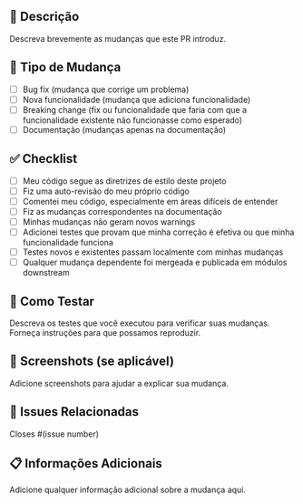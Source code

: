 ## 📝 Descrição

Descreva brevemente as mudanças que este PR introduz.

## 🔧 Tipo de Mudança

- [ ] Bug fix (mudança que corrige um problema)
- [ ] Nova funcionalidade (mudança que adiciona funcionalidade)
- [ ] Breaking change (fix ou funcionalidade que faria com que a funcionalidade existente não funcionasse como esperado)
- [ ] Documentação (mudanças apenas na documentação)

## ✅ Checklist

- [ ] Meu código segue as diretrizes de estilo deste projeto
- [ ] Fiz uma auto-revisão do meu próprio código
- [ ] Comentei meu código, especialmente em áreas difíceis de entender
- [ ] Fiz as mudanças correspondentes na documentação
- [ ] Minhas mudanças não geram novos warnings
- [ ] Adicionei testes que provam que minha correção é efetiva ou que minha funcionalidade funciona
- [ ] Testes novos e existentes passam localmente com minhas mudanças
- [ ] Qualquer mudança dependente foi mergeada e publicada em módulos downstream

## 🧪 Como Testar

Descreva os testes que você executou para verificar suas mudanças. Forneça instruções para que possamos reproduzir.

## 📸 Screenshots (se aplicável)

Adicione screenshots para ajudar a explicar sua mudança.

## 🔗 Issues Relacionadas

Closes #(issue number)

## 📋 Informações Adicionais

Adicione qualquer informação adicional sobre a mudança aqui.
